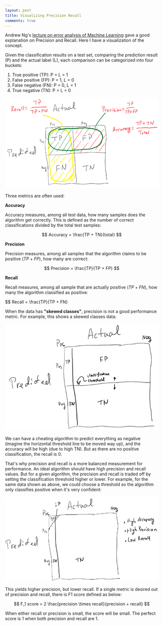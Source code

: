 ```yaml
---
layout: post
title: Visualizing Precision Recall
comments: true
---
```


Andrew Ng's [lecture on error analysis of Machine Learning][ml_course] gave a good explanation on Precision and Recall. Here I have a visualization of the concept.

Given the classification results on a test set, comparing the prediction result (P) and the actual label (L), each comparison can be categorized into four buckets:

1. True positive (TP): P = L = 1
2. False positive (FP): P = 1, L = 0
3. False negative (FN): P = 0, L = 1
4. True negative (TN): P = L = 0

![PR][pic1]

Three metrics are often used:

**Accuracy**

Accuracy measures, among all test data, how many samples does the algorithm get correctly. This is defined as the number of correct classifications divided by the total test samples:

$$ Accuracy = \frac{TP + TN}{total} $$

**Precision**

Precision measures, among all samples that the algorithm claims to be positive ($TP + FP$), how many are correct:

$$ Precision = \frac{TP}{TP + FP} $$

**Recall**

Recall measures, among all sample that are actually positive ($TP + FN$), how many the algorithm classified as positive:

$$ Recall = \frac{TP}{TP + FN}

When the data has **"skewed classes"**, precision is not a good performance metric. For example, this shows a skewed classes data:

![skewed][pic2]

We can have a cheating algorithm to predict everything as negative (imagine the horizontal threshold line to be moved way up), and the accuracy will be high (due to high TN). But as there are no positive classification, the recall is 0.

That's why precision and recall is a more balanced measurement for performance. An ideal algorithm should have high precision and recall values. But for a given algorithm, the precision and recall is traded off by setting the classification threshold higher or lower. For example, for the same data shown as above, we could choose a threshold so the algorithm only classifies positive when it's very confident:

![confident][pic3]

This yields higher precision, but lower recall. If a single metric is desired out of precision and recall, there is F1 score defined as below:

$$ F_1 score = 2 \frac{precision \times recall}{precision + recall} $$

When either recall or precision is small, the score will be small. The perfect score is 1 when both precision and recall are 1.

[ml_course]: https://www.coursera.org/learn/machine-learning/lecture/tKMWX/error-metrics-for-skewed-classes
[pic1]: https://github.com/kflu/kflu.github.io/raw/master/data/2016-08-26-visualizing-precision-recall-1.png
[pic2]: https://github.com/kflu/kflu.github.io/raw/master/data/2016-08-26-visualizing-precision-recall-2.png
[pic3]: https://github.com/kflu/kflu.github.io/raw/master/data/2016-08-26-visualizing-precision-recall-3.png
